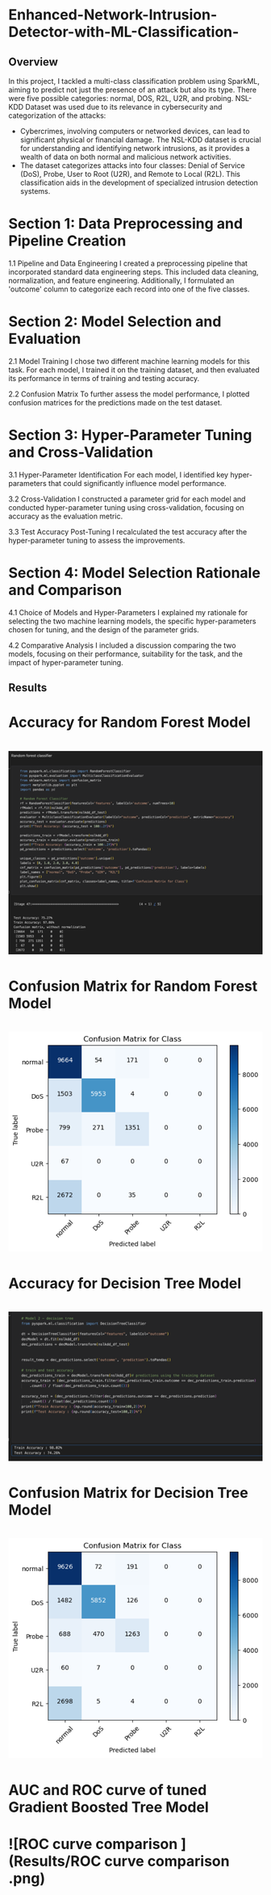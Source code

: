 # Enhanced-Network-Intrusion-Detector-with-ML-Classification-

## Overview
In this project, I tackled a multi-class classification problem using SparkML, aiming to predict not just the presence of an attack but also its type. There were five possible categories: normal, DOS, R2L, U2R, and probing. NSL-KDD Dataset was used due to its relevance in cybersecurity and categorization of the attacks:
- Cybercrimes, involving computers or networked devices, can lead to significant physical or financial damage. The NSL-KDD dataset is crucial for understanding and identifying network intrusions, as it provides a wealth of data on both normal and malicious network activities.
- The dataset categorizes attacks into four classes: Denial of Service (DoS), Probe, User to Root (U2R), and Remote to Local (R2L). This classification aids in the development of specialized intrusion detection systems.


# Section 1: Data Preprocessing and Pipeline Creation
1.1 Pipeline and Data Engineering
I created a preprocessing pipeline that incorporated standard data engineering steps. This included data cleaning, normalization, and feature engineering. Additionally, I formulated an 'outcome' column to categorize each record into one of the five classes.

# Section 2: Model Selection and Evaluation
2.1 Model Training
I chose two different machine learning models for this task. For each model, I trained it on the training dataset, and then evaluated its performance in terms of training and testing accuracy.

2.2 Confusion Matrix
To further assess the model performance, I plotted confusion matrices for the predictions made on the test dataset.

# Section 3: Hyper-Parameter Tuning and Cross-Validation
3.1 Hyper-Parameter Identification
For each model, I identified key hyper-parameters that could significantly influence model performance.

3.2 Cross-Validation
I constructed a parameter grid for each model and conducted hyper-parameter tuning using cross-validation, focusing on accuracy as the evaluation metric.

3.3 Test Accuracy Post-Tuning
I recalculated the test accuracy after the hyper-parameter tuning to assess the improvements.

# Section 4: Model Selection Rationale and Comparison
4.1 Choice of Models and Hyper-Parameters
I explained my rationale for selecting the two machine learning models, the specific hyper-parameters chosen for tuning, and the design of the parameter grids.

4.2 Comparative Analysis
I included a discussion comparing the two models, focusing on their performance, suitability for the task, and the impact of hyper-parameter tuning.

## Results

# Accuracy for Random Forest Model 
# ![randForClassifier](Results/randForClassifier.png)

# Confusion Matrix for Random Forest Model 
# ![ConfusRandFor](Results/ConfusRandFor.png)


# Accuracy for Decision Tree Model
# ![desicionTree_acc](Results/desicionTree_acc.png)

# Confusion Matrix for Decision Tree Model 
# ![desTreeConfMat](Results/desTreeConfMat.png)

# AUC and ROC curve of tuned Gradient Boosted Tree Model
# ![ROC curve comparison ](Results/ROC curve comparison .png)
